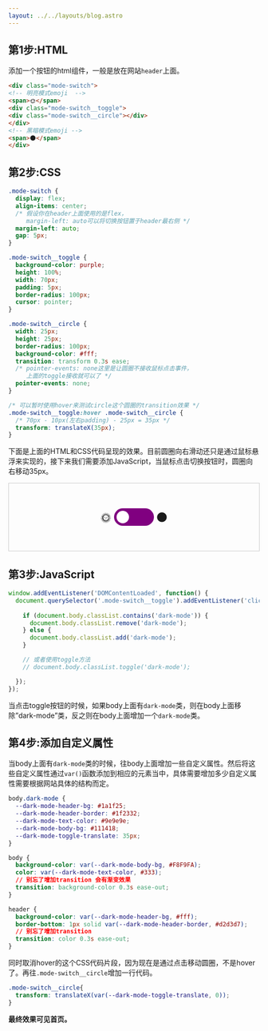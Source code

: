 ```yaml
---
layout: ../../layouts/blog.astro
---
```


## 第1步:HTML
添加一个按钮的html组件，一般是放在网站`header`上面。
```html
<div class="mode-switch">
<!-- 明亮模式emoji  -->
<span>🌞</span>
<div class="mode-switch__toggle">
<div class="mode-switch__circle"></div>
</div>
<!-- 黑暗模式emoji -->
<span>🌑</span>
</div>
```
## 第2步:CSS
```css
.mode-switch {
  display: flex;
  align-items: center;
  /* 假设你在header上面使用的是flex，
     margin-left: auto可以将切换按钮置于header最右侧 */
  margin-left: auto; 
  gap: 5px;
}

.mode-switch__toggle {
  background-color: purple;
  height: 100%;
  width: 70px;
  padding: 5px;
  border-radius: 100px;
  cursor: pointer;
}

.mode-switch__circle {
  width: 25px;
  height: 25px;
  border-radius: 100px;
  background-color: #fff;
  transition: transform 0.3s ease;
  /* pointer-events: none这里是让圆圈不接收鼠标点击事件，
     上面的toggle接收就可以了 */
  pointer-events: none;
}

/* 可以暂时使用hover来测试circle这个圆圈的transition效果 */
.mode-switch__toggle:hover .mode-switch__circle {
  /* 70px - 10px(左右padding) - 25px = 35px */
  transform: translateX(35px);
}
```
下面是上面的HTML和CSS代码呈现的效果。目前圆圈向右滑动还只是通过鼠标悬浮来实现的，接下来我们需要添加JavaScript，当鼠标点击切换按钮时，圆圈向右移动35px。

<div class="code-border">
<div class="code-content">
    <div class="mode-switch">
    <!-- 明亮模式emoji  -->
    <span>🌞</span>
    <div class="mode-switch__toggle">
    <div class="mode-switch__circle"></div>
    </div>
    <!-- 黑暗模式emoji -->
    <span>🌑</span>
    </div>
</div>
</div>
<style>
.code-border{
    border:1px solid #ccc;
    text-align:center;
    padding:50px 0;
    display:flex;
    justify-content:center;
    align-item:center;
}
.mode-switch {
  display: flex;
  align-items: center;
  /* 假设你在header上面使用的是flex，
     margin-left: auto可以将切换按钮置于header最右侧 */
  margin-left: auto; 
  gap: 5px;
}
.mode-switch span{
  font-size:22px;
}
.mode-switch__toggle {
  background-color: purple;
  height: 100%;
  width: 70px;
  padding: 5px;
  border-radius: 100px;
  cursor: pointer;
}
.mode-switch__circle {
  width: 25px;
  height: 25px;
  border-radius: 100px;
  background-color: #fff;
  transition: transform 0.3s ease;
  /* pointer-events: none这里是让圆圈不接收鼠标点击事件，
     上面的toggle接收就可以了 */
  pointer-events: none;
}
/* 可以暂时使用hover来测试circle这个圆圈的transition效果 */
.mode-switch__toggle:hover .mode-switch__circle {
  /* 70px - 10px(左右padding) - 25px = 35px */
  transform: translateX(35px);
}
</style>

## 第3步:JavaScript
```js
window.addEventListener('DOMContentLoaded', function() {
  document.querySelector('.mode-switch__toggle').addEventListener('click', function() {
    
    if (document.body.classList.contains('dark-mode')) {
      document.body.classList.remove('dark-mode');
    } else {
      document.body.classList.add('dark-mode');
    }

    // 或者使用toggle方法
    // document.body.classList.toggle('dark-mode');

  });
});
```
当点击toggle按钮的时候，如果body上面有`dark-mode`类，则在body上面移除”dark-mode”类，反之则在body上面增加一个`dark-mode`类。
## 第4步:添加自定义属性
当body上面有`dark-mode`类的时候，往body上面增加一些自定义属性。然后将这些自定义属性通过`var()`函数添加到相应的元素当中，具体需要增加多少自定义属性需要根据网站具体的结构而定。
```css
body.dark-mode {
  --dark-mode-header-bg: #1a1f25;
  --dark-mode-header-border: #1f2332;
  --dark-mode-text-color: #9e9e9e;
  --dark-mode-body-bg: #111418;
  --dark-mode-toggle-translate: 35px;
}

body {
  background-color: var(--dark-mode-body-bg, #F8F9FA);
  color: var(--dark-mode-text-color, #333);
  // 别忘了增加transition 会有渐变效果
  transition: background-color 0.3s ease-out;
}

header {
  background-color: var(--dark-mode-header-bg, #fff);
  border-bottom: 1px solid var(--dark-mode-header-border, #d2d3d7);
  // 别忘了增加transition
  transition: color 0.3s ease-out;
}
```
同时取消hover的这个CSS代码片段，因为现在是通过点击移动圆圈，不是hover了。再往`.mode-switch__circle`增加一行代码。
```css
.mode-switch__circle{
  transform: translateX(var(--dark-mode-toggle-translate, 0));
}
```
**最终效果可见首页。**
